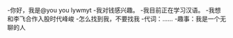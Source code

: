 -你好，我是@you you lywmyt
-我对钱感兴趣。
-我目前正在学习汉语。
-我想和李飞合作入股时代峰峻
-怎么找到我，不要找我
-代词：……
-趣事：我是一个无聊的人

<!---
lywmyt/lywmyt是一个特殊的存储库，因为它的'README.md（这个文件）出现在您的GitHub配置文件中。
您可以单击预览链接查看更改。
--->
